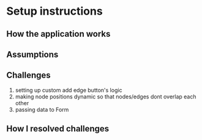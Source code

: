 # Setup instructions

## How the application works

## Assumptions

## Challenges

1. setting up custom add edge button's logic
2. making node positions dynamic so that nodes/edges dont overlap each other
3. passing data to Form

## How I resolved challenges
